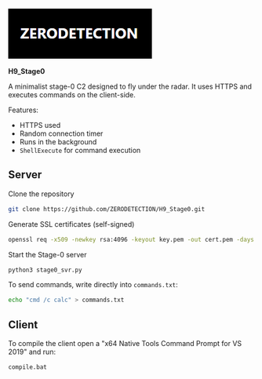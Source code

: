 ![logo](https://github.com/ZERODETECTION/H9_Stage0/blob/main/logo_sm.png)


**H9_Stage0**

A minimalist stage-0 C2 designed to fly under the radar. It uses HTTPS and executes commands on the client-side.

Features:
- HTTPS used
- Random connection timer
- Runs in the background
- `ShellExecute` for command execution


## Server
Clone the repository
```bash
git clone https://github.com/ZERODETECTION/H9_Stage0.git
```
Generate SSL certificates (self-signed)
```bash
openssl req -x509 -newkey rsa:4096 -keyout key.pem -out cert.pem -days 365 -nodes
```

Start the Stage-0 server
```bash
python3 stage0_svr.py
```

To send commands, write directly into `commands.txt`:

```bash
echo "cmd /c calc" > commands.txt
```

## Client
To compile the client open a "x64 Native Tools Command Prompt for VS 2019" and run:

```bash
compile.bat
```


